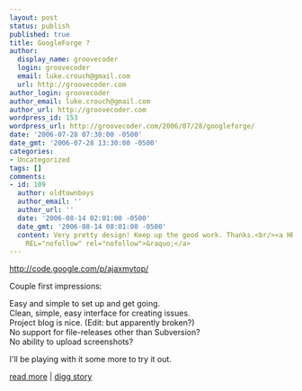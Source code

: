 ```yaml
---
layout: post
status: publish
published: true
title: GoogleForge ?
author:
  display_name: groovecoder
  login: groovecoder
  email: luke.crouch@gmail.com
  url: http://groovecoder.com
author_login: groovecoder
author_email: luke.crouch@gmail.com
author_url: http://groovecoder.com
wordpress_id: 153
wordpress_url: http://groovecoder.com/2006/07/28/googleforge/
date: '2006-07-28 07:30:00 -0500'
date_gmt: '2006-07-28 13:30:00 -0500'
categories:
- Uncategorized
tags: []
comments:
- id: 109
  author: oldtownboys
  author_email: ''
  author_url: ''
  date: '2006-08-14 02:01:00 -0500'
  date_gmt: '2006-08-14 08:01:00 -0500'
  content: Very pretty design! Keep up the good work. Thanks.<br/><a HREF="http://ising.at/web_design_hosting.html"
    REL="nofollow" rel="nofollow">&raquo;</a>
---
```

<p><a href="http://code.google.com/p/ajaxmytop/">http://code.google.com/p/ajaxmytop/</a></p>
<p>Couple first impressions:</p>
<p>Easy and simple to set up and get going.<br />Clean, simple, easy interface for creating issues.<br />Project blog is nice. (Edit: but apparently broken?)<br />No support for file-releases other than Subversion?<br />No ability to upload screenshots?</p>
<p>I'll be playing with it some more to try it out.</p>
<p><a href="http://code.google.com/hosting/">read more</a> | <a href="http://digg.com/software/Google_Code_Hosting_Project">digg story</a></p>
